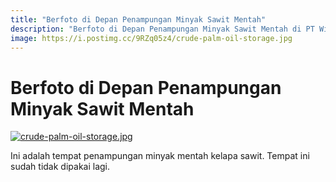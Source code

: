 ```yaml
---
title: "Berfoto di Depan Penampungan Minyak Sawit Mentah"
description: "Berfoto di Depan Penampungan Minyak Sawit Mentah di PT Windu Nabatindo Lestari"
image: https://i.postimg.cc/9RZq05z4/crude-palm-oil-storage.jpg
---
```

# Berfoto di Depan Penampungan Minyak Sawit Mentah

[![crude-palm-oil-storage.jpg](https://i.postimg.cc/PxFb6djM/crude-palm-oil-storage.jpg)](https://postimg.cc/9RZq05z4)

Ini adalah tempat penampungan minyak mentah kelapa sawit. Tempat ini sudah tidak dipakai lagi.
